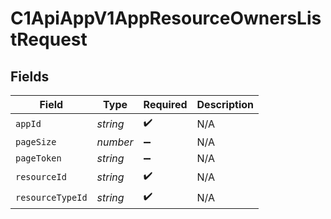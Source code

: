 # C1ApiAppV1AppResourceOwnersListRequest


## Fields

| Field              | Type               | Required           | Description        |
| ------------------ | ------------------ | ------------------ | ------------------ |
| `appId`            | *string*           | :heavy_check_mark: | N/A                |
| `pageSize`         | *number*           | :heavy_minus_sign: | N/A                |
| `pageToken`        | *string*           | :heavy_minus_sign: | N/A                |
| `resourceId`       | *string*           | :heavy_check_mark: | N/A                |
| `resourceTypeId`   | *string*           | :heavy_check_mark: | N/A                |